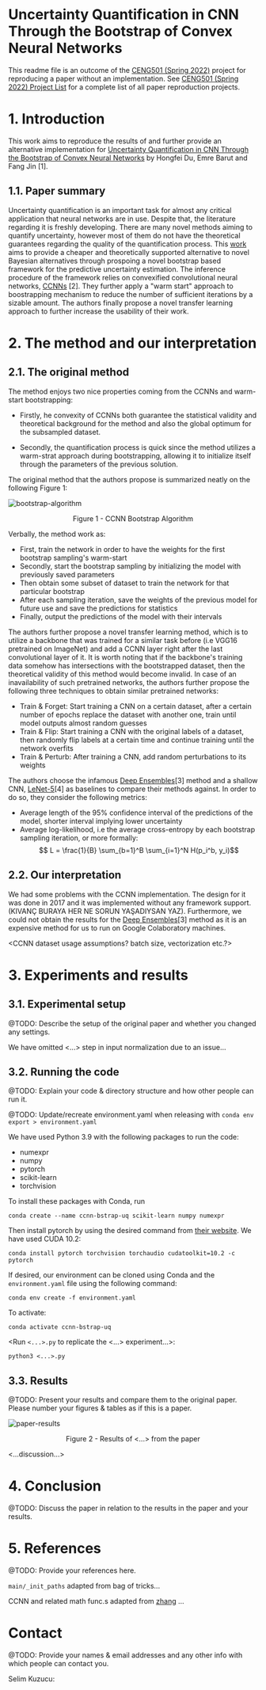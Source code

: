 # Uncertainty Quantification in CNN Through the Bootstrap of Convex Neural Networks

This readme file is an outcome of the [CENG501 (Spring 2022)](https://ceng.metu.edu.tr/~skalkan/DL/) project for reproducing a paper without an implementation. See [CENG501 (Spring 2022) Project List](https://github.com/CENG501-Projects/CENG501-Spring2022) for a complete list of all paper reproduction projects.

# 1. Introduction

This work aims to reproduce the results of and further provide an alternative implementation for [Uncertainty Quantification in CNN Through the Bootstrap of Convex Neural Networks](https://ojs.aaai.org/index.php/AAAI/article/view/17434) by Hongfei Du, Emre Barut and Fang Jin [1].

## 1.1. Paper summary

Uncertainty quantification is an important task for almost any critical application that neural networks are in use. Despite that, the literature regarding it is freshly developing. There are many novel methods aiming to quantify uncertainty, however most of them do not have the theoretical guarantees regarding the quality of the quantification process. This [work](https://ojs.aaai.org/index.php/AAAI/article/view/17434) aims to provide a cheaper and theoretically supported alternative to novel Bayesian alternatives through prospoing a novel bootstrap based framework for the predictive uncertainty estimation. The inference procedure of the framework relies on convexified convolutional neural networks, [CCNNs](https://arxiv.org/abs/1609.01000) [2]. They further apply a "warm start" approach to boostrapping mechanism to reduce the number of sufficient iterations by a sizable amount. The authors finally propose a novel transfer learning approach to further increase the usability of their work.


# 2. The method and our interpretation

## 2.1. The original method

The method enjoys two nice properties coming from the CCNNs and warm-start bootstrapping:

* Firstly, he convexity of CCNNs both guarantee the statistical validity and theoretical background for the method and also the global optimum for the subsampled dataset.

* Secondly, the quantification process is quick since the method utilizes a warm-strat approach during bootstrapping, allowing it to initialize itself through the parameters of the previous solution.

The original method that the authors propose is summarized neatly on the following Figure 1:

![bootstrap-algorithm](readme_assets/bootstrap-algorithm.png "Figure 1")
<figcaption align="center">Figure 1 - CCNN Bootstrap Algorithm</figcaption>

Verbally, the method work as:

* First, train the network in order to have the weights for the first bootstrap sampling's warm-start
* Secondly, start the bootstrap sampling by initializing the model with previously saved parameters
* Then obtain some subset of dataset to train the network for that particular bootstrap
* After each sampling iteration, save the weights of the previous model for future use and save the predictions for statistics
* Finally, output the predictions of the model with their intervals

The authors further propose a novel transfer learning method, which is to utilize a backbone that was trained for a similar task before (i.e VGG16 pretrained on ImageNet) and add a CCNN layer right after the last convolutional layer of it. It is worth noting that if the backbone's training data somehow has intersections with the bootstrapped dataset, then the theoretical validity of this method would become invalid. In case of an inavailability of such pretrained networks, the authors further propose the following three techniques to obtain similar pretrained networks:
* Train & Forget: Start training a CNN on a certain dataset, after a certain number of epochs replace the dataset with another one, train until model outputs almost random guesses
* Train & Flip: Start training a CNN with the original labels of a dataset, then randomly flip labels at a certain time and continue training until the network overfits
* Train & Perturb: After training a CNN, add random perturbations to its weights


The authors choose the infamous [Deep Ensembles](https://proceedings.neurips.cc/paper/2017/file/9ef2ed4b7fd2c810847ffa5fa85bce38-Paper.pdf)[3] method and a shallow CNN, [LeNet-5](http://yann.lecun.com/exdb/publis/pdf/lecun-01a.pdf)[4] as baselines to compare their methods against. In order to do so, they consider the following metrics:

* Average length of the 95% confidence interval of the predictions of the model, shorter interval implying lower uncertainty
* Average log-likelihood, i.e the average cross-entropy by each bootstrap sampling iteration, or more formally:
 $$ L = \frac{1}{B} \sum_{b=1}^B \sum_{i=1}^N H(p_i^b, y_i)$$
 
## 2.2. Our interpretation 

We had some problems with the CCNN implementation. The design for it was done in 2017 and it was implemented without any framework support. (KIVANÇ BURAYA HER NE SORUN YAŞADIYSAN YAZ). Furthermore, we could not obtain the results for the [Deep Ensembles](https://proceedings.neurips.cc/paper/2017/file/9ef2ed4b7fd2c810847ffa5fa85bce38-Paper.pdf)[3] method as it is an expensive method for us to run on Google Colaboratory machines.

<CCNN dataset usage assumptions? batch size, vectorization etc.?>

# 3. Experiments and results

## 3.1. Experimental setup

@TODO: Describe the setup of the original paper and whether you changed any settings.

We have omitted <...> step in input normalization due to an issue...

## 3.2. Running the code

@TODO: Explain your code & directory structure and how other people can run it.

@TODO: Update/recreate environment.yaml when releasing with `conda env export > environment.yaml`

We have used Python 3.9 with the following packages to run the code:

* numexpr
* numpy
* pytorch
* scikit-learn
* torchvision

To install these packages with Conda, run

```conda create --name ccnn-bstrap-uq scikit-learn numpy numexpr```

Then install pytorch by using the desired command from [their website](https://pytorch.org/get-started/locally/).
We have used CUDA 10.2:

```conda install pytorch torchvision torchaudio cudatoolkit=10.2 -c pytorch```


If desired, our environment can be cloned using Conda and the `environment.yaml` file using the following command:

```conda env create -f environment.yaml```

To activate:

```conda activate ccnn-bstrap-uq```

<Run `<...>.py` to replicate the <...> experiment...>:

```python3 <...>.py```

## 3.3. Results

@TODO: Present your results and compare them to the original paper. Please number your figures & tables as if this is a paper.

![paper-results](readme_assets/<...>.png "Figure 2")
<figcaption align="center">Figure 2 - Results of <...> from the paper</figcaption>

<...discussion...>

# 4. Conclusion

@TODO: Discuss the paper in relation to the results in the paper and your results.

# 5. References

@TODO: Provide your references here.

`main/_init_paths` adapted from bag of tricks...

CCNN and related math func.s adapted from [zhang](https://github.com/zhangyuc/CCNN/blob/master/src/mnist/CCNN.py) ...


# Contact

@TODO: Provide your names & email addresses and any other info with which people can contact you.

Selim Kuzucu:
